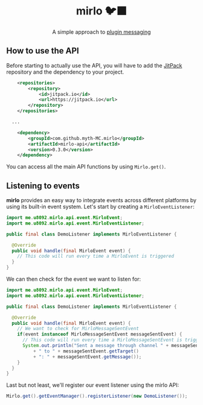 <div align="center">
  <p>
    <h1>mirlo 🐦‍⬛</h1>
    A simple approach to <a href="https://web.archive.org/web/20220711204310/https://dinnerbone.com/blog/2012/01/13/minecraft-plugin-channels-messaging/">plugin messaging</a>
  </p>
</div>

## How to use the API
Before starting to actually use the API, you will have to add the [JitPack](https://jitpack.io/) repository and the dependency to your project.

```xml
	<repositories>
		<repository>
		    <id>jitpack.io</id>
		    <url>https://jitpack.io</url>
		</repository>
	</repositories>

  ...

	<dependency>
	    <groupId>com.github.myth-MC.mirlo</groupId>
	    <artifactId>mirlo-api</artifactId>
	    <version>0.3.0</version>
	</dependency>
```

You can access all the main API functions by using `Mirlo.get()`.

## Listening to events
**mirlo** provides an easy way to integrate events across different platforms by using its built-in event system. Let's start by creating a `MirloEventListener`:

```java
import me.u8092.mirlo.api.event.MirloEvent;
import me.u8092.mirlo.api.event.MirloEventListener;

public final class DemoListener implements MirloEventListener {

  @Override
  public void handle(final MirloEvent event) {
    // This code will run every time a MirloEvent is triggered
  }
}
```

We can then check for the event we want to listen for:

```java
import me.u8092.mirlo.api.event.MirloEvent;
import me.u8092.mirlo.api.event.MirloEventListener;

public final class DemoListener implements MirloEventListener {

  @Override
  public void handle(final MirloEvent event) {
    // We want to check for MirloMessageSentEvent
    if(event instanceof MirloMessageSentEvent messageSentEvent) {
      // This code will run every time a MirloMessageSentEvent is triggered
      System.out.println("Sent a message through channel " + messageSentEvent.getChannel()
          + " to " + messageSentEvent.getTarget()
          + ": " + messageSentEvent.getMessage());
    }
  }
}
```

Last but not least, we'll register our event listener using the mirlo API:
```java
Mirlo.get().getEventManager().registerListener(new DemoListener());
```

